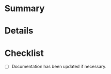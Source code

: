 # Summary

<!-- What is this PR about? -->

# Details

<!-- What do you want the reviewers to focus on? Anything important that they should know? -->

# Checklist

- [ ] Documentation has been updated if necessary.
